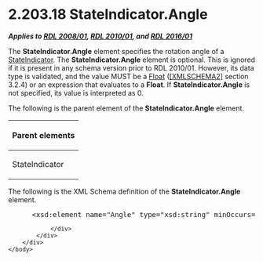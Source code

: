 <html dir="LTR" xmlns:mshelp="http://msdn.microsoft.com/mshelp" xmlns:ddue="http://ddue.schemas.microsoft.com/authoring/2003/5" xmlns:xlink="http://www.w3.org/1999/xlink" xmlns:tool="http://www.microsoft.com/tooltip">
    <head>
        <meta http-equiv="Content-Type" content="text/html; CHARSET=utf-8"></meta>
        <meta name="save" content="history"></meta>
        <title>2.203.18 StateIndicator.Angle</title>
        <xml>
            <mshelp:toctitle title="2.203.18 StateIndicator.Angle"></mshelp:toctitle>
            <mshelp:rltitle title="[MS-RDL]: StateIndicator.Angle"></mshelp:rltitle>
            <mshelp:keyword index="A" term="cb1e1b31-d4ff-463c-ad2b-6c3b7649b39d"></mshelp:keyword>
            <mshelp:attr name="DCSext.ContentType" value="open specification"></mshelp:attr>
            <mshelp:attr name="AssetID" value="cb1e1b31-d4ff-463c-ad2b-6c3b7649b39d"></mshelp:attr>
            <mshelp:attr name="TopicType" value="kbRef"></mshelp:attr>
            <mshelp:attr name="DCSext.Title" value="[MS-RDL]: StateIndicator.Angle" />
        </xml>
    </head>
    <body>
        <div id="header">
            <h1 class="heading">2.203.18 StateIndicator.Angle</h1>
        </div>
        <div id="mainSection">
            <div id="mainBody">
                <div id="allHistory" class="saveHistory"></div>
                <div id="sectionSection0" class="section" name="collapseableSection">
                    

<p><b><i>Applies to </i></b><a href="1e855f94-4617-47e4-b89e-0856c6cb420f.md"><b><i>RDL 2008/01</i></b></a><b><i>,
</i></b><a href="3428e690-a348-4ec7-8a6a-8efb42d2cdee.md"><b><i>RDL 2010/01</i></b></a><b><i>,
and </i></b><a href="52ce3983-2bfc-4e72-9359-42aaf5fe4509.md"><b><i>RDL 2016/01</i></b></a></p>

<p>The <b>StateIndicator.Angle</b> element specifies the
rotation angle of a <a href="a2711217-7047-4b0a-86d1-d01b5479e2cb.md">StateIndicator</a>.
The <b>StateIndicator.Angle</b> element is optional. This is ignored if it is
present in any schema version prior to RDL 2010/01. However, its data type
is validated, and the value MUST be a <a href="c7d0946f-992e-4abc-a304-09b53e030692.md">Float</a> (<a href="https://go.microsoft.com/fwlink/?LinkId=90610">[XMLSCHEMA2]</a> section
3.2.4) or an expression that evaluates to a <b>Float</b>. If <b>StateIndicator.Angle</b>
is not specified, its value is interpreted as 0.</p>

<p>The following is the parent element of the <b>StateIndicator.Angle</b>
element.</p>

<table>
 <thead>
  <tr>
   <th>
   <p>Parent elements</p>
   </th>
  </tr>
 </thead>
 <tr>
  <td>
  <p>StateIndicator</p>
  </td>
 </tr>
</table>

<p>The following is the XML Schema definition of the <b>StateIndicator.Angle</b>
element.</p>

<dl>
<dd>
<div><pre> &lt;xsd:element name=&quot;Angle&quot; type=&quot;xsd:string&quot; minOccurs=&quot;0&quot; /&gt;
</pre></div>
</dd></dl>


                </div>
            </div>
        </div>
    </body>
</html>